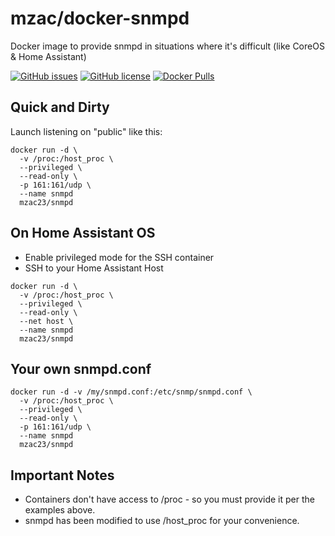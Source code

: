 # mzac/docker-snmpd
Docker image to provide snmpd in situations where it's difficult (like CoreOS & Home Assistant)

[![GitHub issues](https://img.shields.io/github/issues/mzac/docker-snmpd.svg?style=flat-square)](https://github.com/mzac/docker-snmpd/issues) [![GitHub license](https://img.shields.io/github/license/mzac/docker-snmpd.svg?style=flat-square)](https://github.com/mzac/docker-snmpd/blob/master/LICENSE)
[![Docker Pulls](https://img.shields.io/docker/pulls/mzac23/docker-snmpd.svg?style=flat-square)](https://hub.docker.com/r/mzac23/docker-snmpd/)

Quick and Dirty
---------------

Launch listening on "public" like this:
```
docker run -d \
  -v /proc:/host_proc \
  --privileged \
  --read-only \
  -p 161:161/udp \
  --name snmpd
  mzac23/snmpd
```

On Home Assistant OS
--------------------

- Enable privileged mode for the SSH container
- SSH to your Home Assistant Host

```
docker run -d \
  -v /proc:/host_proc \
  --privileged \
  --read-only \
  --net host \
  --name snmpd
  mzac23/snmpd
```

Your own snmpd.conf
-------------------

```
docker run -d -v /my/snmpd.conf:/etc/snmp/snmpd.conf \
  -v /proc:/host_proc \
  --privileged \
  --read-only \
  -p 161:161/udp \
  --name snmpd
  mzac23/snmpd
```

Important Notes
---------------

- Containers don't have access to /proc - so you must provide it per the examples above.
- snmpd has been modified to use /host_proc for your convenience.
